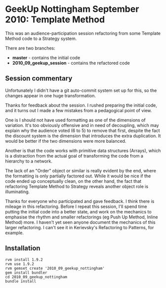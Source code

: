 # GeekUp Nottingham September 2010: Template Method

This was an audience-participation session refactoring from some
Template Method code to a Strategy system.

There are two branches:

* **master** - contains the initial code
* **2010\_09\_geekup\_session** - contains the refactored code


## Session commentary

Unfortunately I didn't have a git auto-commit system set up for this,
so the changes appear in one huge transformation.

Thanks for feedback about the session.  I rushed preparing the initial code,
and it turns out I made a few mistakes from a pedagogical point of view.

One is I should not have used formatting as one of the dimensions of variation.
It's too obviously offensive and in need of decoupling, which may explain
why the audience voted (6 to 5) to remove that first, despite the fact the discount
system is the dimension that introduces the extra duplication.  It would be
better if the two dimensions were more balanced.

Another is that the code works with primitive data structures (Arrays), which
is a distraction from the actual goal of transforming the code from a hierarchy
to a network.

The lack of an "Order" object or similar is really evident by the end, where
the formatting is only partially factored out.  While it would be nice if the
code ended up conceptually clean, on the other hand, the fact that refactoring
Template Method to Strategy reveals another object role is illuminating.

Thanks for everyone who participated and gave feedback.  I think there is
mileage in this refactoring.  Before I repeat this session, I'll spend time
putting the initial code into a better state, and work on the mechanics
to emphasise the rhythm and smaller refactorings (eg Push Up Method,
Inline Method) more.  I haven't yet seen anyone document the mechanics of this
larger refactoring.  I can't see it in Kerievsky's Refactoring to Patterns, for
example.


## Installation

    rvm install 1.9.2
    rvm use 1.9.2
    rvm gemset create '2010_09_geekup_nottingham'
    gem install bundler
    cd 2010_09_geekup_nottingham
    bundle install